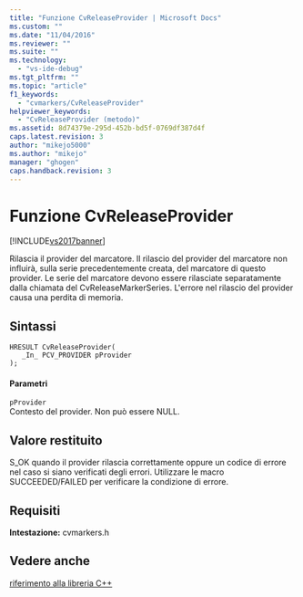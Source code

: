 ```yaml
---
title: "Funzione CvReleaseProvider | Microsoft Docs"
ms.custom: ""
ms.date: "11/04/2016"
ms.reviewer: ""
ms.suite: ""
ms.technology: 
  - "vs-ide-debug"
ms.tgt_pltfrm: ""
ms.topic: "article"
f1_keywords: 
  - "cvmarkers/CvReleaseProvider"
helpviewer_keywords: 
  - "CvReleaseProvider (metodo)"
ms.assetid: 8d74379e-295d-452b-bd5f-0769df387d4f
caps.latest.revision: 3
author: "mikejo5000"
ms.author: "mikejo"
manager: "ghogen"
caps.handback.revision: 3
---
```

# Funzione CvReleaseProvider
[!INCLUDE[vs2017banner](../code-quality/includes/vs2017banner.md)]

Rilascia il provider del marcatore.  Il rilascio del provider del marcatore non influirà, sulla serie precedentemente creata, del marcatore di questo provider.  Le serie del marcatore devono essere rilasciate separatamente dalla chiamata del CvReleaseMarkerSeries.  L'errore nel rilascio del provider causa una perdita di memoria.  
  
## Sintassi  
  
```  
HRESULT CvReleaseProvider(  
   _In_ PCV_PROVIDER pProvider  
);  
```  
  
#### Parametri  
 `pProvider`  
 Contesto del provider.  Non può essere NULL.  
  
## Valore restituito  
 S\_OK quando il provider rilascia correttamente oppure un codice di errore nel caso si siano verificati degli errori.  Utilizzare le macro SUCCEEDED\/FAILED per verificare la condizione di errore.  
  
## Requisiti  
 **Intestazione:** cvmarkers.h  
  
## Vedere anche  
 [riferimento alla libreria C\+\+](../profiling/cpp-library-reference.md)